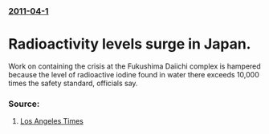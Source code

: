 ### [2011-04-1](/news/2011/04/1/index.md)

# Radioactivity levels surge in Japan. 

Work on containing the crisis at the Fukushima Daiichi complex is hampered because the level of radioactive iodine found in water there exceeds 10,000 times the safety standard, officials say.


### Source:

1. [Los Angeles Times](http://www.latimes.com/news/science/la-sci-japan-reactor-damage-20110331,0,5950026.story)
